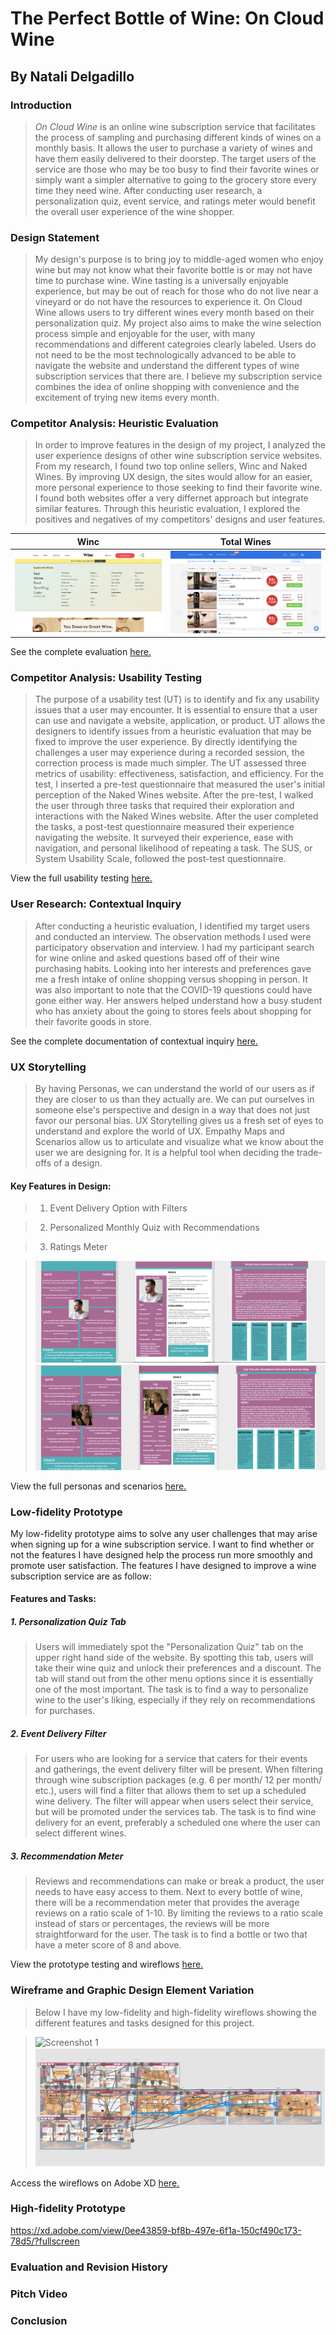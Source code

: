 # The Perfect Bottle of Wine: On Cloud Wine

## By Natali Delgadillo


### Introduction 
> *On Cloud Wine* is an online wine subscription service that facilitates the process of sampling and purchasing different kinds of wines on a monthly basis. It allows the user to purchase a variety of wines and have them easily delivered to their doorstep. The target users of the service are those who may be too busy to find their favorite wines or simply want a simpler alternative to going to the grocery store every time they need wine. After conducting user research, a personalization quiz, event service, and ratings meter would benefit the overall user experience of the wine shopper. 

### Design Statement

> My design's purpose is to bring joy to middle-aged women who enjoy wine but may not know what their favorite bottle is or may not have time to purchase wine. Wine tasting is a universally enjoyable experience, but may be out of reach for those who do not live near a vineyard or do not have the resources to experience it. On Cloud Wine allows users to try different wines every month based on their personalization quiz. My project also aims to make the wine selection process simple and enjoyable for the user, with many recommendations and different categroies clearly labeled. Users do not need to be the most technologically advanced to be able to navigate the website and understand the different types of wine subscription services that there are. I believe my subscription service combines the idea of online shopping with convenience and the excitement of trying new items every month.

### Competitor Analysis: Heuristic Evaluation

> In order to improve features in the design of my project, I analyzed the user experience designs of other wine subscription service websites. From my research, I found two top online sellers, Winc and Naked Wines. By improving UX design, the sites would allow for an easier, more personal experience to those seeking to find their favorite wine. I found both websites offer a very differnet approach but integrate similar features. Through this heuristic evaluation, I explored the positives and negatives of my competitors' designs and user features.

| Winc | Total Wines |
| ------------- | ------------- |
| ![Screenshot 1](./winc.png) | ![Screenshot 1](./nakedwines.png)  |

See the complete evaluation [here.](https://github.com/natalidelgadillo/DH150-NATALIDELGADILLO)

### Competitor Analysis: Usability Testing

> The purpose of a usability test (UT) is to identify and fix any usability issues that a user may encounter. It is essential to ensure that a user can use and navigate a website, application, or product. UT allows the designers to identify issues from a heuristic evaluation that may be fixed to improve the user experience. By directly identifying the challenges a user may experience during a recorded session, the correction process is made much simpler. The UT assessed three metrics of usability: effectiveness, satisfaction, and efficiency.  For the test, I inserted a pre-test questionnaire that measured the user's initial perception of the Naked Wines website. After the pre-test, I walked the user through three tasks that required their exploration and interactions with the Naked Wines website. After the user completed the tasks, a post-test questionnaire measured their experience navigating the website. It surveyed their experience, ease with navigation, and personal likelihood of repeating a task. The SUS, or System Usability Scale, followed the post-test questionnaire. 


View the full usability testing [here.](https://github.com/natalidelgadillo/DH150/tree/main/ASSIGNMENT2)

### User Research: Contextual Inquiry
> After conducting a heuristic evaluation, I identified my target users and conducted an interview. The observation methods I used were participatory observation and interview. I had my participant search for wine online and asked questions based off of their wine purchasing habits. Looking into her interests and preferences gave me a fresh intake of online shopping versus shopping in person. It was also important to note that the COVID-19 questions could have gone either way. Her answers helped understand how a busy student who has anxiety about the going to stores feels about shopping for their favorite goods in store. 


See the complete documentation of contextual inquiry [here.](https://github.com/natalidelgadillo/DH150-NATALIDELGADILLO/blob/main/Assignment04/README.md)



### UX Storytelling
> By having Personas, we can understand the world of our users as if they are closer to us than they actually are.
We can put ourselves in someone else's perspective and design in a way that does not just favor our personal bias. UX Storytelling gives us a fresh set of eyes to understand and explore the world of UX. Empathy Maps and Scenarios allow us to articulate and visualize what we know about the user we are designing for. It is a helpful tool when deciding the trade-offs of a design.

#### Key Features in Design:
> 1. Event Delivery Option with Filters

> 2. Personalized Monthly Quiz with Recommendations 

> 3. Ratings Meter

>![Screenshot 1](./bro.png) 
>![Screenshot 1](./li.png) 


View the full personas and scenarios [here.](https://github.com/natalidelgadillo/DH150-NATALIDELGADILLO/edit/main/Assignment%2005/README.md)


### Low-fidelity Prototype

My low-fidelity prototype aims to solve any user challenges that may arise when signing up for a wine subscription service.
I want to find whether or not the features I have designed help the process run more smoothly and promote user satisfaction. The features I have designed 
to improve a wine subscription service are as follow:


#### Features and Tasks:
> 
##### 1. Personalization Quiz Tab 
> Users will immediately spot the "Personalization Quiz" tab on the upper right hand side of the website. By spotting this tab, users will
take their wine quiz and unlock their preferences and a discount. The tab will stand out from the other menu options since it is essentially one of the
most important. The task is to find a way to personalize wine to the user's liking, especially if they rely on recommendations for purchases.


##### 2. Event Delivery Filter
> For users who are looking for a service that caters for their events and gatherings, the event delivery filter will be present. When filtering through wine subscription packages (e.g. 6 per month/ 12 per month/ etc.), users will 
find a filter that allows them to set up a scheduled wine delivery. The filter will appear when users select their service, but will be promoted under the services tab. 
The task is to find wine delivery for an event, preferably a scheduled one where the user can select different wines.

##### 3. Recommendation Meter 
> Reviews and recommendations can make or break a product, the user needs to have easy access to them. Next to every bottle of wine, there will be a recommendation meter that provides the average reviews on a ratio scale of 1-10. By limiting the reviews to a ratio scale instead of stars or percentages, the reviews will be more straightforward for the user. The task is to find a bottle or two that have a meter score of 8 and above.

View the prototype testing and wireflows [here.](https://github.com/natalidelgadillo/DH150-NATALIDELGADILLO/blob/main/Assignment%2006/README.md)


### Wireframe and Graphic Design Element Variation
> Below I have my low-fidelity and high-fidelity wireflows showing the different features and tasks designed for this project.

>![Screenshot 1](./draw.png) 
>![Screenshot 1](./wire.png) 

Access the wireflows on Adobe XD [here.](https://xd.adobe.com/view/0ee43859-bf8b-497e-6f1a-150cf490c173-78d5/)

### High-fidelity Prototype
<a href=”https://xd.adobe.com/view/0ee43859-bf8b-497e-6f1a-150cf490c173-78d5/?fullscreen” width=”125″ height=”12″ /></a>
https://xd.adobe.com/view/0ee43859-bf8b-497e-6f1a-150cf490c173-78d5/?fullscreen
### Evaluation and Revision History

### Pitch Video

### Conclusion
